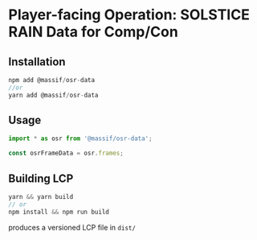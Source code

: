 # Player-facing Operation: SOLSTICE RAIN Data for Comp/Con

## Installation

```js
npm add @massif/osr-data
//or
yarn add @massif/osr-data
```

## Usage

```js
import * as osr from '@massif/osr-data';

const osrFrameData = osr.frames;
```

## Building LCP

```js
yarn && yarn build
// or
npm install && npm run build
```

produces a versioned LCP file in `dist/`
